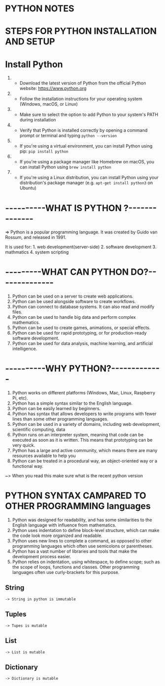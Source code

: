# PYTHON NOTES

# STEPS FOR PYTHON INSTALLATION AND SETUP

# Install Python

1.  - Download the latest version of Python from the official Python website: https://www.python.org
2.  - Follow the installation instructions for your operating system (Windows, macOS, or Linux)
3.  - Make sure to select the option to add Python to your system's PATH during installation
4.  - Verify that Python is installed correctly by opening a command prompt or terminal and typing `python --version`
5.  - If you're using a virtual environment, you can install Python using pip: `pip install python`
6.  - If you're using a package manager like Homebrew on macOS, you can install Python using `brew install python`
7.  - If you're using a Linux distribution, you can install Python using your distribution's package manager (e.g. `apt-get install python3` on Ubuntu)

# ----------WHAT IS PYTHON ?--------------

=> Python is a popular programming language. It was created by Guido van Rossum, and released in 1991.

It is used for: 1. web development(server-side) 2. software development 3. mathmatics 4. system scripting

# ---------WHAT CAN PYTHON DO?--------------

1. Python can be used on a server to create web applications.
2. Python can be used alongside software to create workflows.
3. Python can connect to database systems. It can also read and modify files.
4. Python can be used to handle big data and perform complex mathematics.
5. Python can be used to create games, animations, or special effects.
6. Python can be used for rapid prototyping, or for production-ready software development.
7. Python can be used for data analysis, machine learning, and artificial intelligence.

# ----------WHY PYTHON?-------------

1. Python works on different platforms (Windows, Mac, Linux, Raspberry Pi, etc).
2. Python has a simple syntax similar to the English language.
3. Python can be easily learned by beginners.
4. Python has syntax that allows developers to write programs with fewer lines than some other programming languages.
5. Python can be used in a variety of domains, including web development, scientific computing, data
6. Python runs on an interpreter system, meaning that code can be executed as soon as it is written. This means that prototyping can be very quick.
7. Python has a large and active community, which means there are many resources available to help you
8. Python can be treated in a procedural way, an object-oriented way or a functional way.

~> When you read this make sure what is the recent python version

# PYTHON SYNTAX CAMPARED TO OTHER PROGRAMMING languages

1. Python was designed for readability, and has some similarities to the English language with influence from mathematics.
2. Python uses indentation to define block-level structure, which can make the code look more organized and readable.
3. Python uses new lines to complete a command, as opposed to other programming languages which often use semicolons or parentheses.
4. Python has a vast number of libraries and tools that make the development process easier.
5. Python relies on indentation, using whitespace, to define scope; such as the scope of loops, functions and classes. Other programming languages often use curly-brackets for this purpose.

## String

    -> String in python is immutable

## Tuples

    -> Tupes is mutable

## List

    -> List is mutable

## Dictionary

    -> Dictionary is mutable
